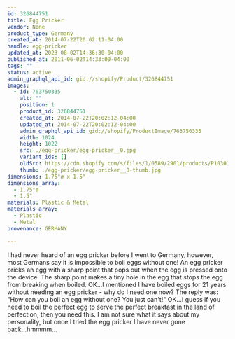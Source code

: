 ```yaml
---
id: 326844751
title: Egg Pricker
vendor: None
product_type: Germany
created_at: 2014-07-22T20:02:11-04:00
handle: egg-pricker
updated_at: 2023-08-02T14:36:30-04:00
published_at: 2011-06-02T14:33:00-04:00
tags: ""
status: active
admin_graphql_api_id: gid://shopify/Product/326844751
images:
  - id: 763750335
    alt: ""
    position: 1
    product_id: 326844751
    created_at: 2014-07-22T20:02:12-04:00
    updated_at: 2014-07-22T20:02:12-04:00
    admin_graphql_api_id: gid://shopify/ProductImage/763750335
    width: 1024
    height: 1022
    src: ./egg-pricker/egg-pricker__0.jpg
    variant_ids: []
    oldSrc: https://cdn.shopify.com/s/files/1/0589/2901/products/P1030118.jpeg?v=1406073732
    thumb: ./egg-pricker/egg-pricker__0-thumb.jpg
dimensions: 1.75"ø x 1.5"
dimensions_array:
  - 1.75"ø
  - 1.5"
materials: Plastic & Metal
materials_array:
  - Plastic
  - Metal
provenance: GERMANY

---
```


I had never heard of an egg pricker before I went to Germany, however, most Germans say it is impossible to boil eggs without one! An egg pricker pricks an egg with a sharp point that pops out when the egg is pressed onto the device. The sharp point makes a tiny hole in the egg that stops the egg from breaking when boiled. OK...I mentioned I have boiled eggs for 21 years without needing an egg pricker - why do I need one now? The reply was: "How can you boil an egg without one? You just can't!" OK...I guess if you need to boil the perfect egg to serve the perfect breakfast in the land of perfection, then you need this. I am not sure what it says about my personality, but once I tried the egg pricker I have never gone back...hmmmm...